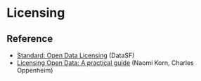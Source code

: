 # Licensing

## Reference

* [Standard: Open Data Licensing](https://datasf.org/resources/open-data-licensing-standard/) \(DataSF\)
* [Licensing Open Data: A practical guide](http://discovery.ac.uk/files/pdf/Licensing_Open_Data_A_Practical_Guide.pdf) \(Naomi Korn, Charles Oppenheim\)



